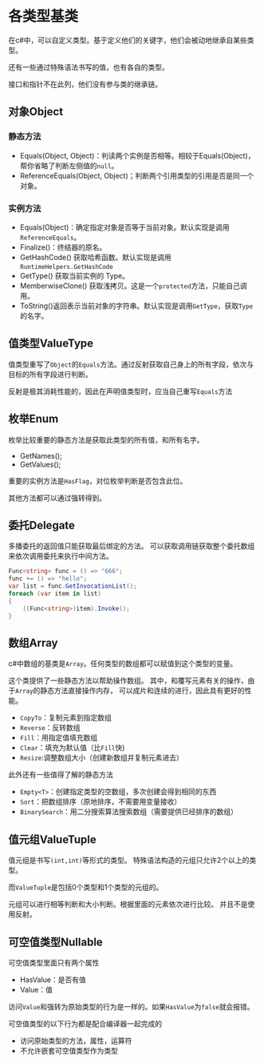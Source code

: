 ﻿# 各类型基类

在c#中，可以自定义类型。基于定义他们的关键字，他们会被动地继承自某些类型。

还有一些通过特殊语法书写的值，也有各自的类型。

接口和指针不在此列，他们没有参与类的继承链。

## 对象Object

### 静态方法

- Equals(Object, Object)：判读两个实例是否相等。相较于Equals(Object)，帮你省略了判断左侧值的`null`。
- ReferenceEquals(Object, Object)；判断两个引用类型的引用是否是同一个对象。

### 实例方法

- Equals(Object)：确定指定对象是否等于当前对象。默认实现是调用`ReferenceEquals`。
- Finalize()：终结器的原名。
- GetHashCode()	获取哈希函数。默认实现是调用`RuntimeHelpers.GetHashCode`
- GetType()	获取当前实例的 Type。
- MemberwiseClone()	获取浅拷贝。这是一个`protected`方法，只能自己调用。
- ToString()返回表示当前对象的字符串。默认实现是调用`GetType`，获取`Type`的名字。

## 值类型ValueType

值类型重写了`Object`的`Equals`方法。通过反射获取自己身上的所有字段，依次与目标的所有字段进行判断。

反射是极其消耗性能的，因此在声明值类型时，应当自己重写`Equals`方法

## 枚举Enum

枚举比较重要的静态方法是获取此类型的所有值，和所有名字。

- GetNames<T>();
- GetValues<T>();

重要的实例方法是`HasFlag`，对位枚举判断是否包含此位。

其他方法都可以通过强转得到。

## 委托Delegate

多播委托的返回值只能获取最后绑定的方法。
可以获取调用链获取整个委托数组来依次调用委托来执行中间方法。

```csharp
Func<string> func = () => "666";
func += () => "hello";
var list = func.GetInvocationList();
foreach (var item in list)
{
	((Func<string>)item).Invoke();
}
```

## 数组Array

c#中数组的基类是`Array`。任何类型的数组都可以赋值到这个类型的变量。

这个类提供了一些静态方法以帮助操作数组。
其中，和覆写元素有关的操作，由于`Array`的静态方法直接操作内存，
可以成片和连续的进行，因此具有更好的性能。

- `CopyTo`：复制元素到指定数组
- `Reverse`：反转数组
- `Fill`：用指定值填充数组
- `Clear`：填充为默认值（比`Fill`快)
- `Resize`:调整数组大小（创建新数组并复制元素进去）

此外还有一些值得了解的静态方法

- `Empty<T>`：创建指定类型的空数组，多次创建会得到相同的东西
- `Sort`：把数组排序（原地排序，不需要用变量接收）
- `BinarySearch`：用二分搜索算法搜索数组（需要提供已经排序的数组）

## 值元组ValueTuple

值元组是书写`(int,int)`等形式的类型。
特殊语法构造的元组只允许2个以上的类型。

而`ValueTuple`是包括0个类型和1个类型的元组的。

元组可以进行相等判断和大小判断。根据里面的元素依次进行比较。
并且不是使用反射。

## 可空值类型Nullable

可空值类型里面只有两个属性

- HasValue：是否有值
- Value：值

访问`Value`和强转为原始类型的行为是一样的。如果`HasValue`为`false`就会报错。

可空值类型的以下行为都是配合编译器一起完成的

- 访问原始类型的方法，属性，运算符
- 不允许嵌套可空值类型作为类型


